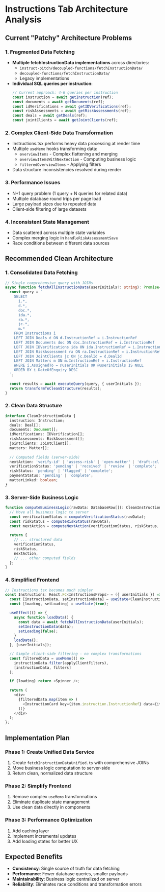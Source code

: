 # Instructions Tab Architecture Analysis

## Current "Patchy" Architecture Problems

### 1. Fragmented Data Fetching
- **Multiple fetchInstructionData implementations** across directories:
  - `instruct-pitch/decoupled-functions/fetchInstructionData/`
  - `decoupled-functions/fetchInstructionData/`
  - Legacy implementations
- **Individual SQL queries per instruction**:
  ```typescript
  // Current approach: 4-6 queries per instruction
  const instruction = await getInstruction(ref);
  const documents = await getDocuments(ref);
  const idVerifications = await getIDVerifications(ref);
  const riskAssessments = await getRiskAssessments(ref);
  const deals = await getDeals(ref);
  const jointClients = await getJointClients(ref);
  ```

### 2. Complex Client-Side Data Transformation
- Instructions.tsx performs heavy data processing at render time
- Multiple `useMemo` hooks transforming data:
  - `overviewItems` - Complex flattening and merging
  - `overviewItemsWithNextAction` - Computing business logic
  - `filteredOverviewItems` - Applying filters
- Data structure inconsistencies resolved during render

### 3. Performance Issues
- N+1 query problem (1 query + N queries for related data)
- Multiple database round trips per page load
- Large payload sizes due to repeated data
- Client-side filtering of large datasets

### 4. Inconsistent State Management
- Data scattered across multiple state variables
- Complex merging logic in `handleRiskAssessmentSave`
- Race conditions between different data sources

## Recommended Clean Architecture

### 1. Consolidated Data Fetching
```typescript
// Single comprehensive query with JOINs
async function fetchAllInstructionData(userInitials?: string): Promise<CleanInstructionData[]> {
  const query = `
    SELECT 
      i.*,
      d.*, 
      doc.*,
      ida.*,
      ra.*,
      jc.*,
      m.*
    FROM Instructions i
    LEFT JOIN Deals d ON d.InstructionRef = i.InstructionRef
    LEFT JOIN Documents doc ON doc.InstructionRef = i.InstructionRef
    LEFT JOIN IDVerifications ida ON ida.InstructionRef = i.InstructionRef
    LEFT JOIN RiskAssessment ra ON ra.InstructionRef = i.InstructionRef
    LEFT JOIN JointClients jc ON jc.DealId = d.DealId
    LEFT JOIN Matters m ON m.InstructionRef = i.InstructionRef
    WHERE i.AssignedTo = @userInitials OR @userInitials IS NULL
    ORDER BY i.DateOfEnquiry DESC
  `;
  
  const results = await executeQuery(query, { userInitials });
  return transformToCleanStructure(results);
}
```

### 2. Clean Data Structure
```typescript
interface CleanInstructionData {
  instruction: Instruction;
  deals: Deal[];
  documents: Document[];
  idVerifications: IDVerification[];
  riskAssessments: RiskAssessment[];
  jointClients: JointClient[];
  matters: Matter[];
  
  // Computed fields (server-side)
  nextAction: 'verify-id' | 'assess-risk' | 'open-matter' | 'draft-ccl' | 'complete';
  verificationStatus: 'pending' | 'received' | 'review' | 'complete';
  riskStatus: 'pending' | 'flagged' | 'complete';
  paymentStatus: 'pending' | 'complete';
  matterLinked: boolean;
}
```

### 3. Server-Side Business Logic
```typescript
function computeBusinessLogic(rawData: DatabaseRow[]): CleanInstructionData {
  // Move all business logic to server
  const verificationStatus = computeVerificationStatus(rawData);
  const riskStatus = computeRiskStatus(rawData);
  const nextAction = computeNextAction(verificationStatus, riskStatus, rawData);
  
  return {
    // ... structured data
    verificationStatus,
    riskStatus,
    nextAction,
    // ... other computed fields
  };
}
```

### 4. Simplified Frontend
```typescript
// Instructions.tsx becomes much simpler
const Instructions: React.FC<InstructionsProps> = ({ userInitials }) => {
  const [instructionData, setInstructionData] = useState<CleanInstructionData[]>([]);
  const [loading, setLoading] = useState(true);

  useEffect(() => {
    async function loadData() {
      const data = await fetchAllInstructionData(userInitials);
      setInstructionData(data);
      setLoading(false);
    }
    loadData();
  }, [userInitials]);

  // Simple client-side filtering - no complex transformations
  const filteredData = useMemo(() => 
    instructionData.filter(applyClientFilters), 
    [instructionData, filters]
  );

  if (loading) return <Spinner />;
  
  return (
    <div>
      {filteredData.map(item => (
        <InstructionCard key={item.instruction.InstructionRef} data={item} />
      ))}
    </div>
  );
};
```

## Implementation Plan

### Phase 1: Create Unified Data Service
1. Create `fetchInstructionDataUnified.ts` with comprehensive JOINs
2. Move business logic computation to server-side
3. Return clean, normalized data structure

### Phase 2: Simplify Frontend
1. Remove complex `useMemo` transformations
2. Eliminate duplicate state management
3. Use clean data directly in components

### Phase 3: Performance Optimization
1. Add caching layer
2. Implement incremental updates
3. Add loading states for better UX

## Expected Benefits
- **Consistency**: Single source of truth for data fetching
- **Performance**: Fewer database queries, smaller payloads
- **Maintainability**: Business logic centralized on server
- **Reliability**: Eliminates race conditions and transformation errors
